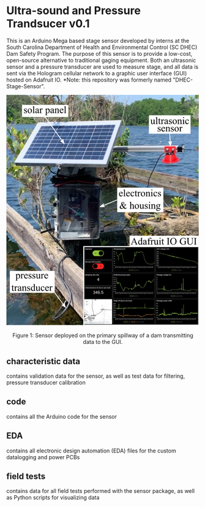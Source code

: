 # Ultra-sound and Pressure Trandsucer v0.1

This is an Arduino Mega based stage sensor developed by interns at the South Carolina Department of Health and Environmental Control (SC DHEC) Dam Safety Program. The purpose of this sensor is to provide a low-cost, open-source alternative to traditional gaging equipment. Both an ultrasonic sensor and a pressure transducer are used to measure stage, and all data is sent via the Hologram cellular network to a graphic user interface (GUI) hosted on Adafruit IO. *Note: this repository was formerly named "DHEC-Stage-Sensor".

<p align="center">
<img src="figures/gui_and_sensor.png" alt="drawing" width="600"/>
</p>
<p align="center">
Figure 1: Sensor deployed on the primary spillway of a dam transmitting data to the GUI.
</p>

## characteristic data
contains validation data for the sensor, as well as test data for filtering, pressure transducer calibration

## code
contains all the Arduino code for the sensor

## EDA
contains all electronic design automation (EDA) files for the custom datalogging and power PCBs

## field tests
contains data for all field tests performed with the sensor package, as well as Python scripts for visualizing data

